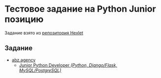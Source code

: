 # Тестовое задание на Python Junior позицию
Задание взято из [репозитория Hexlet](https://github.com/Hexlet/ru-test-assignments)

## Задание
* [abz.agency](https://abz.agency/)
  * [Junior Python Developer *(Python, Django/Flask, MySQL/PostgreSQL)*](https://drive.google.com/file/d/1qUzx0m_Koj83k_G8BScCNK7opazbuDzk/view?usp=sharing)
